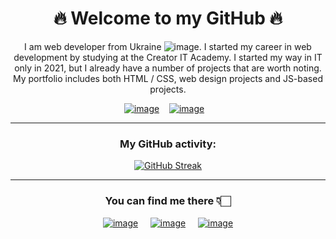 <div align="center">

# 🔥 Welcome to my GitHub 🔥

I am web developer from Ukraine ![image](https://user-images.githubusercontent.com/84918090/201474845-932ac61c-7ed3-46f3-a552-7cabddb56eee.png). I started my career in web development by studying at the Creator IT Academy. I started my way in IT only in 2021, but I already have a number of projects that are worth noting. My portfolio includes both HTML / CSS, web design projects and JS-based projects.

[![image](https://user-images.githubusercontent.com/84918090/224413008-f7d1d8fb-ff24-4ad4-bd6b-af4930164fd8.png)](https://viktor-kindrat.netlify.app/) &nbsp;&nbsp;
[![image](https://user-images.githubusercontent.com/84918090/224413102-47a8549b-06a2-413b-a87b-a5b8cbf73fc3.png)](https://www.buymeacoffee.com/victorkindrat) &nbsp;&nbsp;

  
   <hr>
  
### My GitHub activity:
[![GitHub Streak](https://streak-stats.demolab.com?user=viktor-kindrat&theme=dark&background=EB545400&currStreakNum=8B104E&currStreakLabel=FF1D8F&fire=FF1D8F&ring=8B104E&border=EB545400)](https://git.io/streak-stats)



  <hr>
  
### You can find me there 👇🏻
  
  &nbsp; &nbsp;
[![image](https://user-images.githubusercontent.com/84918090/202285398-6588fc5c-f989-4465-bdd1-6cb417622b1a.png)](https://www.linkedin.com/in/viktor-kindrat/) &nbsp; &nbsp;
[![image](https://user-images.githubusercontent.com/84918090/202284903-667ee18b-7e48-4574-9038-2bf82c7a6dc5.png)](https://www.instagram.com/victor_kindrat/) &nbsp; &nbsp;
[![image](https://user-images.githubusercontent.com/84918090/202285327-edddc319-1fce-45a3-9aea-e03a0da82a9d.png)](https://t.me/mexicancat228) &nbsp; 
  &nbsp;
  
  
  </div>
